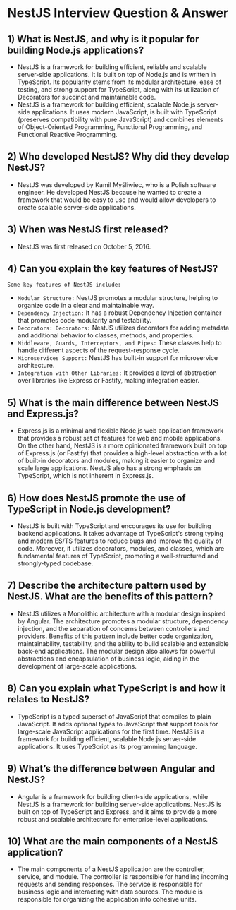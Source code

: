 # NestJS Interview Question & Answer

## 1) What is NestJS, and why is it popular for building Node.js applications?
  - NestJS is a framework for building efficient, reliable and scalable server-side applications. It is built on top of Node.js and is written in TypeScript. Its popularity stems from its modular architecture, ease of testing, and strong support for TypeScript, along with its utilization of Decorators for succinct and maintainable code.
  - NestJS is a framework for building efficient, scalable Node.js server-side applications. It uses modern JavaScript, is built with TypeScript (preserves compatibility with pure JavaScript) and combines elements of Object-Oriented Programming, Functional Programming, and Functional Reactive Programming.

## 2) Who developed NestJS? Why did they develop NestJS?
  - NestJS was developed by Kamil Myśliwiec, who is a Polish software engineer. He developed NestJS because he wanted to create a framework that would be easy to use and would allow developers to create scalable server-side applications.

## 3) When was NestJS first released?
  - NestJS was first released on October 5, 2016.

## 4) Can you explain the key features of NestJS?

`Some key features of NestJS include:`
- `Modular Structure:` NestJS promotes a modular structure, helping to organize code in a clear and maintainable way.
- `Dependency Injection:` It has a robust Dependency Injection container that promotes code modularity and testability.
- `Decorators: Decorators:` NestJS utilizes decorators for adding metadata and additional behavior to classes, methods, and properties.
- `Middleware, Guards, Interceptors, and Pipes:` These classes help to handle different aspects of the request-response cycle.
- `Microservices Support:` NestJS has built-in support for microservice architecture.
- `Integration with Other Libraries:` It provides a level of abstraction over libraries like Express or Fastify, making integration easier.

## 5) What is the main difference between NestJS and Express.js?
  - Express.js is a minimal and flexible Node.js web application framework that provides a robust set of features for web and mobile applications. On the other hand, NestJS is a more opinionated framework built on top of Express.js (or Fastify) that provides a high-level abstraction with a lot of built-in decorators and modules, making it easier to organize and scale large applications. NestJS also has a strong emphasis on TypeScript, which is not inherent in Express.js.

## 6) How does NestJS promote the use of TypeScript in Node.js development?
 - NestJS is built with TypeScript and encourages its use for building backend applications. It takes advantage of TypeScript's strong typing and modern ES/TS features to reduce bugs and improve the quality of code. Moreover, it utilizes decorators, modules, and classes, which are fundamental features of TypeScript, promoting a well-structured and strongly-typed codebase.

## 7) Describe the architecture pattern used by NestJS. What are the benefits of this pattern?
 - NestJS utilizes a Monolithic architecture with a modular design inspired by Angular. The architecture promotes a modular structure, dependency injection, and the separation of concerns between controllers and providers. Benefits of this pattern include better code organization, maintainability, testability, and the ability to build scalable and extensible back-end applications. The modular design also allows for powerful abstractions and encapsulation of business logic, aiding in the development of large-scale applications.

## 8) Can you explain what TypeScript is and how it relates to NestJS?
  - TypeScript is a typed superset of JavaScript that compiles to plain JavaScript. It adds optional types to JavaScript that support tools for large-scale JavaScript applications for the first time. NestJS is a framework for building efficient, scalable Node.js server-side applications. It uses TypeScript as its programming language.

## 9) What’s the difference between Angular and NestJS?
  - Angular is a framework for building client-side applications, while NestJS is a framework for building server-side applications. NestJS is built on top of TypeScript and Express, and it aims to provide a more robust and scalable architecture for enterprise-level applications.

## 10) What are the main components of a NestJS application?
  - The main components of a NestJS application are the controller, service, and module. The controller is responsible for handling incoming requests and sending responses. The service is responsible for business logic and interacting with data sources. The module is responsible for organizing the application into cohesive units.
